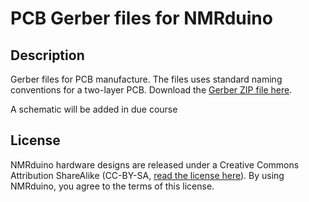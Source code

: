 # PCB Gerber files for NMRduino

## Description 
Gerber files for PCB manufacture.  The files uses standard naming conventions for a two-layer PCB.  Download the [Gerber ZIP file here](https://github.com/NMRduino/NMRduino/blob/main/Hardware/NMRduino-GERBER-Rev0923.zip).

A schematic will be added in due course

## License
NMRduino hardware designs are released under a Creative Commons Attribution ShareAlike (CC-BY-SA, [read the license here](https://creativecommons.org/licenses/by-sa/4.0/deed)).  By using NMRduino, you agree to the terms of this license.
